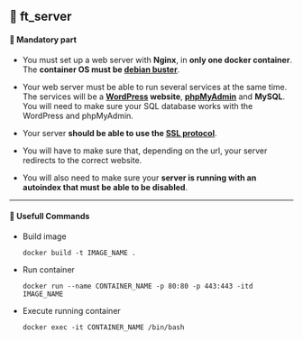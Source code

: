 ## :notebook_with_decorative_cover: ft_server

#### :page_facing_up:  Mandatory part

- You must set up a web server with **Nginx**, in **only one docker container**. The **container OS must be [debian buster](/Dockerfile#L13)**.

- Your web server must be able to run several services at the same time. The services will be a **[WordPress](/Dockerfile#L41) website**, **[phpMyAdmin](/Dockerfile#L34)** and **MySQL**. You will need to make sure your SQL database works with the WordPress and phpMyAdmin.
- Your server **should be able to use the [SSL protocol](/Dockerfile#L28)**.
- You will have to make sure that, depending on the url, your server redirects to the correct website.
- You will also need to make sure your **server is running with an autoindex that must be able to be disabled**.

------

#### :page_facing_up:  Usefull Commands

- Build image

  ```
  docker build -t IMAGE_NAME .
  ```

- Run container

  ```
  docker run --name CONTAINER_NAME -p 80:80 -p 443:443 -itd IMAGE_NAME
  ```

- Execute running container

  ```
  docker exec -it CONTAINER_NAME /bin/bash
  ```

